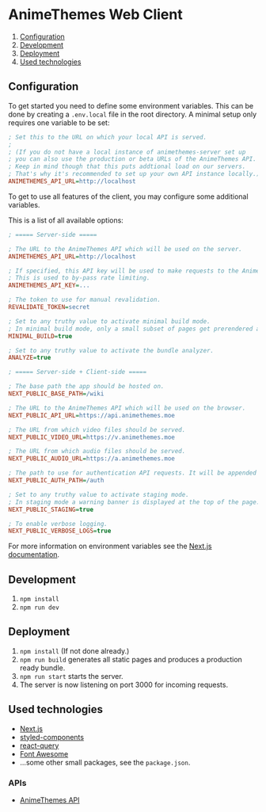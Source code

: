 # AnimeThemes Web Client

1. [Configuration](#configuration)
2. [Development](#development)
3. [Deployment](#deployment)
4. [Used technologies](#used-technologies)

## Configuration

To get started you need to define some environment variables. This can be done by creating a `.env.local` file in the
root directory. A minimal setup only requires one variable to be set:

```ini
; Set this to the URL on which your local API is served.
;
; (If you do not have a local instance of animethemes-server set up
; you can also use the production or beta URLs of the AnimeThemes API.
; Keep in mind though that this puts addtional load on our servers.
; That's why it's recommended to set up your own API instance locally.)
ANIMETHEMES_API_URL=http://localhost
```

To get to use all features of the client, you may configure some additional variables.

This is a list of all available options:

```ini
; ===== Server-side =====

; The URL to the AnimeThemes API which will be used on the server.
ANIMETHEMES_API_URL=http://localhost

; If specified, this API key will be used to make requests to the AnimeThemes API.
; This is used to by-pass rate limiting.
ANIMETHEMES_API_KEY=...

; The token to use for manual revalidation.
REVALIDATE_TOKEN=secret

; Set to any truthy value to activate minimal build mode.
; In minimal build mode, only a small subset of pages get prerendered at build time.
MINIMAL_BUILD=true

; Set to any truthy value to activate the bundle analyzer.
ANALYZE=true

; ===== Server-side + Client-side =====

; The base path the app should be hosted on.
NEXT_PUBLIC_BASE_PATH=/wiki

; The URL to the AnimeThemes API which will be used on the browser.
NEXT_PUBLIC_API_URL=https://api.animethemes.moe

; The URL from which video files should be served.
NEXT_PUBLIC_VIDEO_URL=https://v.animethemes.moe

; The URL from which audio files should be served.
NEXT_PUBLIC_AUDIO_URL=https://a.animethemes.moe

; The path to use for authentication API requests. It will be appended to NEXT_PUBLIC_API_URL.
NEXT_PUBLIC_AUTH_PATH=/auth

; Set to any truthy value to activate staging mode.
; In staging mode a warning banner is displayed at the top of the page.
NEXT_PUBLIC_STAGING=true

; To enable verbose logging.
NEXT_PUBLIC_VERBOSE_LOGS=true
```

For more information on environment variables see the [Next.js documentation](https://nextjs.org/docs/basic-features/environment-variables).

## Development

1. `npm install`
2. `npm run dev`

## Deployment

1. `npm install` (If not done already.)
2. `npm run build` generates all static pages and produces a production ready bundle.
3. `npm run start` starts the server.
4. The server is now listening on port 3000 for incoming requests.

## Used technologies

- [Next.js](https://www.nextjs.org/)
- [styled-components](https://styled-components.com/)
- [react-query](https://react-query.tanstack.com/)
- [Font Awesome](https://fontawesome.com/)
- ...some other small packages, see the `package.json`.

### APIs

- [AnimeThemes API](https://api-docs.animethemes.moe/)
